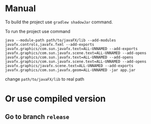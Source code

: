 # Manual
To build the project use ```gradlew shadowJar``` command.

To run the project use command 

`java --module-path path/to/javaFX/lib --add-modules javafx.controls,javafx.fxml --add-exports javafx.graphics/com.sun.javafx.text=ALL-UNNAMED --add-exports javafx.graphics/com.sun.javafx.scene.text=ALL-UNNAMED --add-opens javafx.graphics/com.sun.javafx.text=ALL-UNNAMED --add-opens javafx.graphics/com.sun.javafx.scene.text=ALL-UNNAMED --add-opens javafx.graphics/javafx.scene.text=ALL-UNNAMED --add-exports javafx.graphics/com.sun.javafx.geom=ALL-UNNAMED -jar app.jar`

change `path/to/javaFX/lib` to real path

# Or use compiled version
## Go to branch `release`
